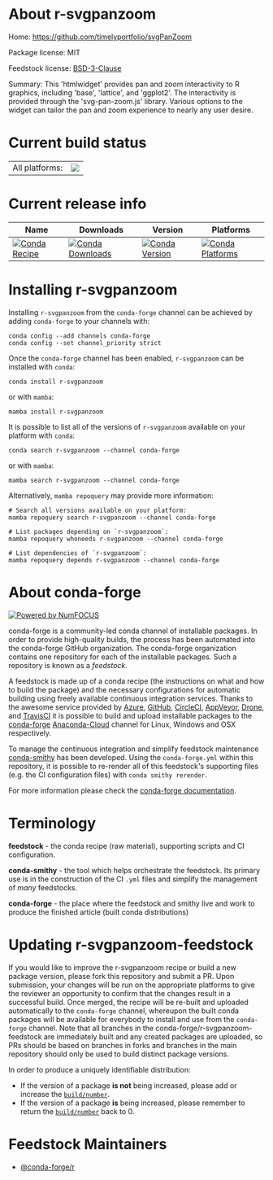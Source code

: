 About r-svgpanzoom
==================

Home: https://github.com/timelyportfolio/svgPanZoom

Package license: MIT

Feedstock license: [BSD-3-Clause](https://github.com/conda-forge/r-svgpanzoom-feedstock/blob/main/LICENSE.txt)

Summary: This 'htmlwidget' provides pan and zoom interactivity to R graphics, including 'base', 'lattice', and 'ggplot2'. The interactivity is provided through the 'svg-pan-zoom.js' library. Various options to the widget can tailor the pan and zoom experience to nearly any user desire.

Current build status
====================


<table><tr><td>All platforms:</td>
    <td>
      <a href="https://dev.azure.com/conda-forge/feedstock-builds/_build/latest?definitionId=11148&branchName=main">
        <img src="https://dev.azure.com/conda-forge/feedstock-builds/_apis/build/status/r-svgpanzoom-feedstock?branchName=main">
      </a>
    </td>
  </tr>
</table>

Current release info
====================

| Name | Downloads | Version | Platforms |
| --- | --- | --- | --- |
| [![Conda Recipe](https://img.shields.io/badge/recipe-r--svgpanzoom-green.svg)](https://anaconda.org/conda-forge/r-svgpanzoom) | [![Conda Downloads](https://img.shields.io/conda/dn/conda-forge/r-svgpanzoom.svg)](https://anaconda.org/conda-forge/r-svgpanzoom) | [![Conda Version](https://img.shields.io/conda/vn/conda-forge/r-svgpanzoom.svg)](https://anaconda.org/conda-forge/r-svgpanzoom) | [![Conda Platforms](https://img.shields.io/conda/pn/conda-forge/r-svgpanzoom.svg)](https://anaconda.org/conda-forge/r-svgpanzoom) |

Installing r-svgpanzoom
=======================

Installing `r-svgpanzoom` from the `conda-forge` channel can be achieved by adding `conda-forge` to your channels with:

```
conda config --add channels conda-forge
conda config --set channel_priority strict
```

Once the `conda-forge` channel has been enabled, `r-svgpanzoom` can be installed with `conda`:

```
conda install r-svgpanzoom
```

or with `mamba`:

```
mamba install r-svgpanzoom
```

It is possible to list all of the versions of `r-svgpanzoom` available on your platform with `conda`:

```
conda search r-svgpanzoom --channel conda-forge
```

or with `mamba`:

```
mamba search r-svgpanzoom --channel conda-forge
```

Alternatively, `mamba repoquery` may provide more information:

```
# Search all versions available on your platform:
mamba repoquery search r-svgpanzoom --channel conda-forge

# List packages depending on `r-svgpanzoom`:
mamba repoquery whoneeds r-svgpanzoom --channel conda-forge

# List dependencies of `r-svgpanzoom`:
mamba repoquery depends r-svgpanzoom --channel conda-forge
```


About conda-forge
=================

[![Powered by
NumFOCUS](https://img.shields.io/badge/powered%20by-NumFOCUS-orange.svg?style=flat&colorA=E1523D&colorB=007D8A)](https://numfocus.org)

conda-forge is a community-led conda channel of installable packages.
In order to provide high-quality builds, the process has been automated into the
conda-forge GitHub organization. The conda-forge organization contains one repository
for each of the installable packages. Such a repository is known as a *feedstock*.

A feedstock is made up of a conda recipe (the instructions on what and how to build
the package) and the necessary configurations for automatic building using freely
available continuous integration services. Thanks to the awesome service provided by
[Azure](https://azure.microsoft.com/en-us/services/devops/), [GitHub](https://github.com/),
[CircleCI](https://circleci.com/), [AppVeyor](https://www.appveyor.com/),
[Drone](https://cloud.drone.io/welcome), and [TravisCI](https://travis-ci.com/)
it is possible to build and upload installable packages to the
[conda-forge](https://anaconda.org/conda-forge) [Anaconda-Cloud](https://anaconda.org/)
channel for Linux, Windows and OSX respectively.

To manage the continuous integration and simplify feedstock maintenance
[conda-smithy](https://github.com/conda-forge/conda-smithy) has been developed.
Using the ``conda-forge.yml`` within this repository, it is possible to re-render all of
this feedstock's supporting files (e.g. the CI configuration files) with ``conda smithy rerender``.

For more information please check the [conda-forge documentation](https://conda-forge.org/docs/).

Terminology
===========

**feedstock** - the conda recipe (raw material), supporting scripts and CI configuration.

**conda-smithy** - the tool which helps orchestrate the feedstock.
                   Its primary use is in the construction of the CI ``.yml`` files
                   and simplify the management of *many* feedstocks.

**conda-forge** - the place where the feedstock and smithy live and work to
                  produce the finished article (built conda distributions)


Updating r-svgpanzoom-feedstock
===============================

If you would like to improve the r-svgpanzoom recipe or build a new
package version, please fork this repository and submit a PR. Upon submission,
your changes will be run on the appropriate platforms to give the reviewer an
opportunity to confirm that the changes result in a successful build. Once
merged, the recipe will be re-built and uploaded automatically to the
`conda-forge` channel, whereupon the built conda packages will be available for
everybody to install and use from the `conda-forge` channel.
Note that all branches in the conda-forge/r-svgpanzoom-feedstock are
immediately built and any created packages are uploaded, so PRs should be based
on branches in forks and branches in the main repository should only be used to
build distinct package versions.

In order to produce a uniquely identifiable distribution:
 * If the version of a package **is not** being increased, please add or increase
   the [``build/number``](https://docs.conda.io/projects/conda-build/en/latest/resources/define-metadata.html#build-number-and-string).
 * If the version of a package **is** being increased, please remember to return
   the [``build/number``](https://docs.conda.io/projects/conda-build/en/latest/resources/define-metadata.html#build-number-and-string)
   back to 0.

Feedstock Maintainers
=====================

* [@conda-forge/r](https://github.com/conda-forge/r/)

